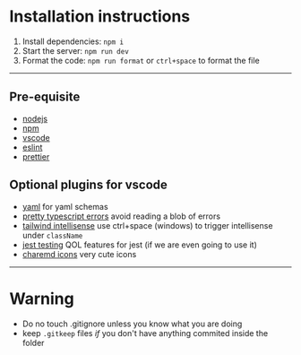 # Installation instructions
1. Install dependencies: `npm i`
2. Start the server: `npm run dev`
3. Format the code: `npm run format` or `ctrl+space` to format the file
---
## Pre-equisite
* [nodejs](https://nodejs.org/en)
* [npm](https://www.npmjs.com/)
* [vscode](https://www.npmjs.com/)
* [eslint](https://eslint.org/)
* [prettier](https://prettier.io/)
## Optional plugins for vscode
* [yaml](https://marketplace.visualstudio.com/items?itemName=redhat.vscode-yaml) for yaml schemas
* [pretty typescript errors](https://marketplace.visualstudio.com/items?itemName=yoavbls.pretty-ts-errors) avoid reading a blob of errors
* [tailwind intellisense](https://marketplace.visualstudio.com/items?itemName=bradlc.vscode-tailwindcss) use ctrl+space (windows) to trigger intellisense under `className`
* [jest testing](https://marketplace.visualstudio.com/items?itemName=Orta.vscode-jest) QOL features for jest (if we are even going to use it)
* [charemd icons](https://marketplace.visualstudio.com/items?itemName=littensy.charmed-icons) very cute icons
---
# Warning
* Do no touch .gitignore unless you know what you are doing
* keep `.gitkeep` files *if* you don't have anything commited inside the folder
